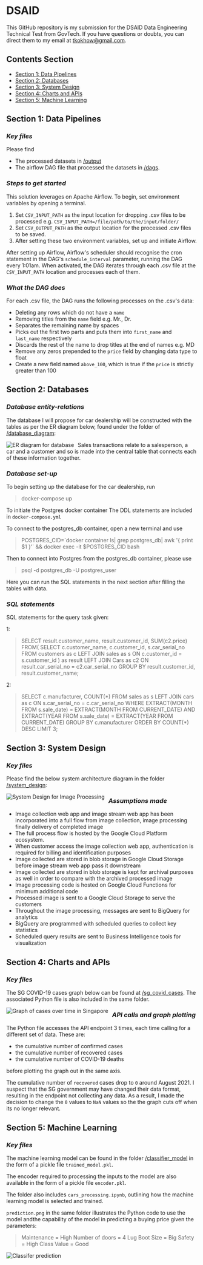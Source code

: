 # DSAID

This GitHub repository is my submission for the DSAID Data Engineering Technical Test from GovTech. If you have questions or doubts, you can direct them to my email at tkokhow@gmail.com.

## Contents Section
* [Section 1: Data Pipelines](https://github.com/leontkh/DSAID#section-1-data-pipelines)
* [Section 2: Databases](https://github.com/leontkh/DSAID#section-2-databases)
* [Section 3: System Design](https://github.com/leontkh/DSAID#section-3-system-design)
* [Section 4: Charts and APIs](https://github.com/leontkh/DSAID#section-4-charts-and-apis)
* [Section 5: Machine Learning](https://github.com/leontkh/DSAID#section-5-machine-learning)

## Section 1: Data Pipelines
### _Key files_

Please find
* The processed datasets in [/output](https://github.com/leontkh/DSAID/tree/master/output) 
* The airflow DAG file that processed the datasets in [/dags](https://github.com/leontkh/DSAID/tree/master/dags).

### _Steps to get started_

This solution leverages on Apache Airflow. To begin, set environment variables by opening a terminal. 
1. Set `CSV_INPUT_PATH` as the input location for dropping .csv files to be processed
e.g. `CSV_INPUT_PATH=/file/path/to/the/input/folder/`
2. Set `CSV_OUTPUT_PATH` as the output location for the processed .csv files to be saved.
3. After setting these two environment variables, set up and initiate Airflow.

After setting up Airflow, Airflow's scheduler should recognise the cron statement in the DAG's `schedule_interval` parameter, running the DAG every 1:01am. When activated, the DAG iterates through each .csv file at the `CSV_INPUT_PATH` location and processes each of them. 

### _What the DAG does_

For each .csv file, the DAG runs the following processes on the .csv's data:

* Deleting any rows which do not have a `name`
* Removing titles from the `name` field e.g. Mr., Dr.
* Separates the remaining name by spaces
* Picks out the first two parts and puts them into `first_name` and `last_name` respectively
* Discards the rest of the name to drop titles at the end of names e.g. MD
* Remove any zeros prepended to the `price` field by changing data type to float
* Create a new field named `above_100`, which is true if the `price` is strictly greater than 100

## Section 2: Databases
### _Database entity-relations_

The database I will propose for car dealership will be constructed with the tables as per the ER diagram below, found under the folder of [/database_diagram](https://github.com/leontkh/DSAID/tree/master/database_diagram):

<img src="database_diagram/ER_diagram.png"
     alt="ER diagram for database"
     style="float: left; margin-right: 10px;" />

Sales transactions relate to a salesperson, a car and a customer and so is made into the central table that connects each of these information together. 

### _Database set-up_

To begin setting up the database for the car dealership, run 
>docker-compose up

To initiate the Postgres docker container
The DDL statements are included in `docker-compose.yml`

To connect to the postgres_db container, open a new terminal and use
>POSTGRES_CID=\`docker container ls| grep postgres_db| awk '{ print $1 }'\` && docker exec -it $POSTGRES_CID bash

Then to connect into Postgres from the postgres_db container, please use
>psql -d postgres_db -U postgres_user

Here you can run the SQL statements in the next section after filling the tables with data.

### _SQL statements_

SQL statements for the query task given:

1:
>SELECT 
     result.customer_name, result.customer_id, SUM(c2.price)
FROM(
     SELECT 
          c.customer_name, c.customer_id,  s.car_serial_no 
     FROM 
          customers as c 
     LEFT JOIN 
          sales as s 
     ON 
          c.customer_id = s.customer_id
     ) as result 
LEFT JOIN 
     Cars as c2 
ON 
     result.car_serial_no = c2.car_serial_no
GROUP BY 
     result.customer_id, result.customer_name;

2:
>SELECT 
     c.manufacturer, COUNT(\*) 
FROM 
     sales as s 
LEFT JOIN 
     cars as c 
ON 
     s.car_serial_no = c.car_serial_no 
WHERE 
     EXTRACT(MONTH FROM s.sale_date) = EXTRACT(MONTH FROM CURRENT_DATE) AND EXTRACT(YEAR FROM s.sale_date) = EXTRACT(YEAR FROM CURRENT_DATE) 
GROUP BY 
     c.manufacturer 
ORDER BY 
     COUNT(\*) 
DESC LIMIT 3;

## Section 3: System Design
### _Key files_

Please find the below system architecture diagram in the folder [/system_design](https://github.com/leontkh/DSAID/tree/master/system_design):

<img src="system_design/system_design.png"
     alt="System Design for Image Processing"
     style="float: left; margin-right: 10px;" />

### _Assumptions made_

* Image collection web app and image stream web app has been incorporated into a full flow from image collection, image processing finally delivery of completed image
* The full process flow is hosted by the Google Cloud Platform ecosystem. 
* When customer access the image collection web app, authentication is required for billing and identification purposes
* Image collected are stored in blob storage in Google Cloud Storage before image stream web app pass it downstream
* Image collected are stored in blob storage is kept for archival purposes as well in order to compare with the archived processed image
* Image processing code is hosted on Google Cloud Functions for minimum additional code
* Processed image is sent to a Google Cloud Storage to serve the customers
* Throughout the image processing, messages are sent to BigQuery for analytics
* BigQuery are programmed with scheduled queries to collect key statistics
* Scheduled query results are sent to Business Intelligence tools for visualization

## Section 4: Charts and APIs
### _Key files_

The SG COVID-19 cases graph below can be found at [/sg_covid_cases](https://github.com/leontkh/DSAID/tree/master/sg_covid_cases). The associated Python file is also included in the same folder.

<img src="sg_covid_cases/sg_covid_cases.png"
     alt="Graph of cases over time in Singapore"
     style="float: left; margin-right: 10px;" />

### _API calls and graph plotting_

The Python file accesses the API endpoint 3 times, each time calling for a different set of data. These are: 

* the cumulative number of confirmed cases
* the cumulative number of recovered cases
* the cumulative number of COVID-19 deaths

before plotting the graph out in the same axis.

The cumulative number of `recovered` cases drop to `0` around August 2021. I suspect that the SG government may have changed their data format, resulting in the endpoint not collecting any data. As a result, I made the decision to change the `0` values to `NaN` values so the the graph cuts off when its no longer relevant.

## Section 5: Machine Learning
### _Key files_

The machine learning model can be found in the folder [/classifier_model](https://github.com/leontkh/DSAID/tree/master/classifier_model) in the form of a pickle file `trained_model.pkl`.

The encoder required to processing the inputs to the model are also available in the form of a pickle file `encoder.pkl`.

The folder also includes `cars_processing.ipynb`, outlining how the machine learning model is selected and trained.

`prediction.png` in the same folder illustrates the Python code to use the model andthe capability of the model in predicting a buying price given the parameters:
>Maintenance = High Number of doors = 4 Lug Boot Size = Big Safety = High Class Value = Good

<img src="classifier_model/prediction.png"
     alt="Classifer prediction"
     style="float: left; margin-right: 10px;" />
